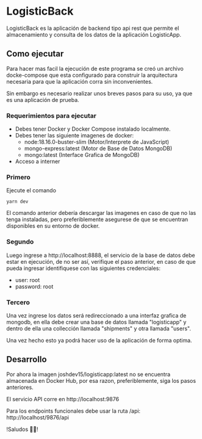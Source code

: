 # LogisticBack

LogisticBack es la aplicación de backend tipo api rest que permite el
almacenamiento y consulta de los datos de la aplicación LogisticApp.

## Como ejecutar

Para hacer mas facil la ejecución de este programa se creó un archivo
docke-compose que esta configurado para construir la arquitectura necesaria para
que la aplicación corra sin inconvenientes.

Sin embargo es necesario realizar unos breves pasos para su uso, ya que es una
aplicación de prueba.

### Requerimientos para ejecutar

- Debes tener Docker y Docker Compose instalado localmente.
- Debes tener las siguiente imagenes de docker:
  - node:18.16.0-buster-slim (Motor/Interprete de JavaScript)
  - mongo-express:latest (Motor de Base de Datos MongoDB)
  - mongo:latest (Interface Grafica de MongoDB)
- Acceso a interner

### Primero

Ejecute el comando

```
yarn dev
```

El comando anterior debería descargar las imagenes en caso de que no las tenga
instaladas, pero preferiblemente asegurese de que se encuentran disponibles en
su entorno de docker.

### Segundo

Luego ingrese a http://localhost:8888, el servicio de la base de datos debe
estar en ejecución, de no ser así, verifique el paso anterior, en caso de que
pueda ingresar identifiquese con las siguientes credenciales:

- user: root
- password: root

### Tercero

Una vez ingrese los datos será redireccionado a una interfaz grafica de mongodb,
en ella debe crear una base de datos llamada "logisticapp" y dentro de ella una
collección llamada "shipments" y otra llamada "users".

Una vez hecho esto ya podrá hacer uso de la aplicación de forma optima.

## Desarrollo

Por ahora la imagen joshdev15/logisticapp:latest no se encuentra almacenada en
Docker Hub, por esa razon, preferiblemente, siga los pasos anteriores.

El servicio API corre en http://localhost:9876

Para los endpoints funcionales debe usar la ruta /api: http://localhost/9876/api

!Saludos ✌🏼!
